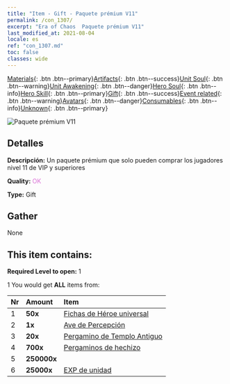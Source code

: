 ```yaml
---
title: "Item - Gift - Paquete prémium V11"
permalink: /con_1307/
excerpt: "Era of Chaos  Paquete prémium V11"
last_modified_at: 2021-08-04
locale: es
ref: "con_1307.md"
toc: false
classes: wide
---
```

 [Materials](/ItemsES/){: .btn .btn--primary}[Artifacts](/ItemsES/Artifacts/){: .btn .btn--success}[Unit Soul](/ItemsES/UnitSoul/){: .btn .btn--warning}[Unit Awakening](/ItemsES/UnitAwakening/){: .btn .btn--danger}[Hero Soul](/ItemsES/HeroSoul/){: .btn .btn--info}[Hero Skill](/ItemsES/HeroSkill/){: .btn .btn--primary}[Gift](/ItemsES/Gift/){: .btn .btn--success}[Event related](/ItemsES/Events/){: .btn .btn--warning}[Avatars](/ItemsES/Avatars/){: .btn .btn--danger}[Consumables](/ItemsES/Consumables/){: .btn .btn--info}[Unknown](/ItemsES/Unknown/){: .btn .btn--primary}

 ![Paquete prémium V11](/images/t/i_905011.png)

## Detalles
 **Descripción:** Un paquete prémium que solo pueden comprar los jugadores nivel 11 de VIP y superiores

 **Quality:** <span style="color: #DA70D6">OK</span>

 **Type:** Gift

## Gather

  None

## This item contains:

 **Required Level to open:** 1

 1 You would get **ALL** items  from:

  | Nr | Amount |     Item    |
  |:---|:-------|:------------|
  | 1 |  **50x** | [Fichas de Héroe universal](/ItemsES/her_358/) |  | 
  | 2 |  **1x** | [Ave de Percepción](/ItemsES/art_132/) |  | 
  | 3 |  **20x** | [Pergamino de Templo Antiguo](/ItemsES/con_697/) |  | 
  | 4 |  **700x** | [Pergaminos de hechizo](/ItemsES/con_694/) |  | 
  | 5 |  **250000x** | <i class="fas fa-coins"/> |  | 
  | 6 |  **25000x** | [EXP de unidad](/ItemsES/con_902/) |  | 
